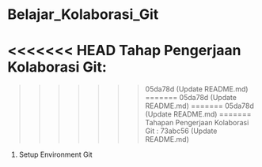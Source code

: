 # Belajar_Kolaborasi_Git
<<<<<<< HEAD
Tahap Pengerjaan Kolaborasi Git:
=======
>>>>>>> 05da78d (Update README.md)
=======
>>>>>>> 05da78d (Update README.md)
=======
>>>>>>> 05da78d (Update README.md)
=======
Tahapan Pengerjaan Kolaborasi Git :
>>>>>>> 73abc56 (Update README.md)
1. Setup Environment Git
